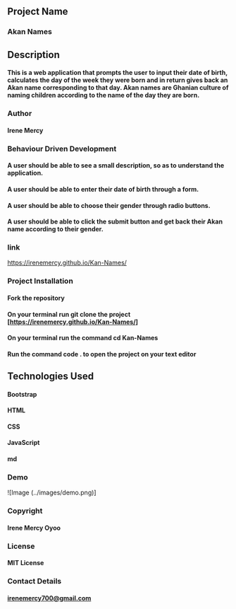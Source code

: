 ## Project Name
### Akan Names

## Description
#### This is a web application that prompts the user to input their date of birth, calculates the day of the week they were born and in return gives back an Akan name corresponding to that day. Akan names are Ghanian culture of naming children according to the name of the day they are born.

### Author
#### Irene Mercy

### Behaviour Driven Development
#### A user should be able to see a small description, so as to understand the application.
#### A user should be able to enter their date of birth through a form.
#### A user should be able to choose their gender through radio buttons.
#### A user should be able to click the submit button and get back their Akan name according to their gender.

### link
https://irenemercy.github.io/Kan-Names/

### Project Installation
#### Fork the repository
#### On your terminal run git clone the project [https://irenemercy.github.io/Kan-Names/]
#### On your terminal run the command cd Kan-Names
#### Run the command code . to open the project on your text editor

## Technologies Used
#### Bootstrap
#### HTML
#### CSS
#### JavaScript
#### md

### Demo
![Image (../images/demo.png)]

### Copyright
#### Irene Mercy Oyoo

### License
#### MIT License

### Contact Details
#### irenemercy700@gmail.com
